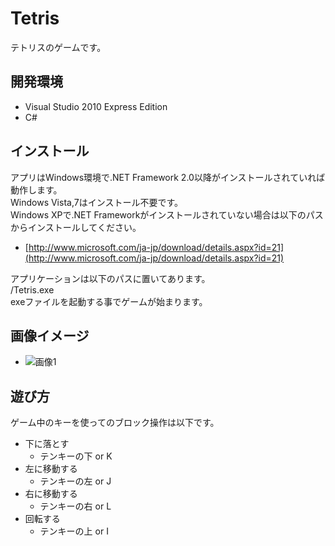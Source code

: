 Tetris
======================
テトリスのゲームです。

開発環境
------
- Visual Studio 2010 Express Edition
- C#

インストール
------
アプリはWindows環境で.NET Framework 2.0以降がインストールされていれば動作します。  
Windows Vista,7はインストール不要です。  
Windows XPで.NET Frameworkがインストールされていない場合は以下のパスからインストールしてください。
- [http://www.microsoft.com/ja-jp/download/details.aspx?id=21](http://www.microsoft.com/ja-jp/download/details.aspx?id=21)

アプリケーションは以下のパスに置いてあります。  
/Tetris.exe  
exeファイルを起動する事でゲームが始まります。

画像イメージ
------
* ![画像1](http://cdn-ak.f.st-hatena.com/images/fotolife/p/powerbombkun/20121118/20121118131648.png?1353212220 "画像のタイトル")

遊び方
------
ゲーム中のキーを使ってのブロック操作は以下です。
- 下に落とす
  - テンキーの下 or K
- 左に移動する
  - テンキーの左 or J
- 右に移動する
  - テンキーの右 or L
- 回転する
  - テンキーの上 or I





 
